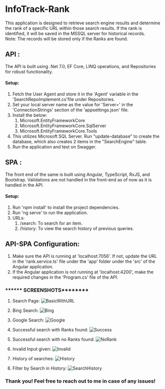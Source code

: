 # InfoTrack-Rank
This application is designed to retrieve search engine results and determine the rank of a specific URL within those search results. If the rank is identified, it will be saved in the MSSQL server for historical records. 
<br>
Note: The records will be stored only if the Ranks are found.
## API : 
The API is built using .Net 7.0, EF Core, LINQ operations, and Repositories for robust functionality. 
#### Setup:
1. Fetch the User Agent and store it in the 'Agent' variable in the 'SearchRepoImplement.cs'file under Repositories.
2. Set your local server name as the value for 'Server=' in the 'ConnectionStrings' section of the 'appsettings.json' file.
3. Install the below:
   1. Microsoft.EntityFrameworkCore
   2. Microsoft.EntityFrameworkCore.SqlServer
   3. Microsoft.EntityFrameworkCore.Tools
4. This utilizes Microsoft SQL Server. Run "update-database" to create the database, which also creates 2 items in the "SearchEngine" table.
5. Run the application and test on Swagger.

## SPA : 
The front end of the same is built using Angular, TypeScript, RxJS, and Bootstrap. Validations are not handled in the front-end as of now as it is handled in the API.
#### Setup:
1. Run 'npm install' to install the project dependencies.
2. Run 'ng serve' to run the application.
3. URLs:
   1. /search: To search for an item.
   2. /history: To view the search history of previous queries.

## API-SPA Configuration:
1. Make sure the API is running at 'localhost:7056'. If not, update the URL in the 'rank.service.ts' file under the 'app' folder under the 'src' of the Angular application.
2. If the Angular application is not running at 'localhost:4200', make the required changes in the 'Program.cs' file of the API.

### ****** SCREENSHOTS********

1. Search Page:
   ![BasicWithURL](https://github.com/jaison10/InfoTrack-Rank/assets/36099608/b27c6258-de11-4fae-8887-8b780df5f001)

2. Bing Search:
   ![Bing](https://github.com/jaison10/InfoTrack-Rank/assets/36099608/54110ea3-dcb6-496a-beb6-5eee57622637)

3. Google Search:
   ![Google](https://github.com/jaison10/InfoTrack-Rank/assets/36099608/d7502ba6-829e-4465-a7de-3d5a8378e591)

4. Successful search with Ranks found:
    ![Success](https://github.com/jaison10/InfoTrack-Rank/assets/36099608/2042afe4-d742-4ad1-91a9-4550aec90ffc)

5. Successful search with no Ranks found:
   ![NoRank](https://github.com/jaison10/InfoTrack-Rank/assets/36099608/af5c127b-83f1-484f-a695-ba0ffd2fff69)

6. Invalid Input given:
   ![Invalid](https://github.com/jaison10/InfoTrack-Rank/assets/36099608/be4e6f69-a2a0-476f-bbc4-890766e5512b)

7. History of searches:
   ![History](https://github.com/jaison10/InfoTrack-Rank/assets/36099608/4b43dace-842a-4240-8b12-19c4ee912715)

8. Filter by Search in History: 
   ![SearchHistory](https://github.com/jaison10/InfoTrack-Rank/assets/36099608/4ab403d4-9469-4b7b-acf4-7812332402cb)


### Thank you! Feel free to reach out to me in case of any issues!
